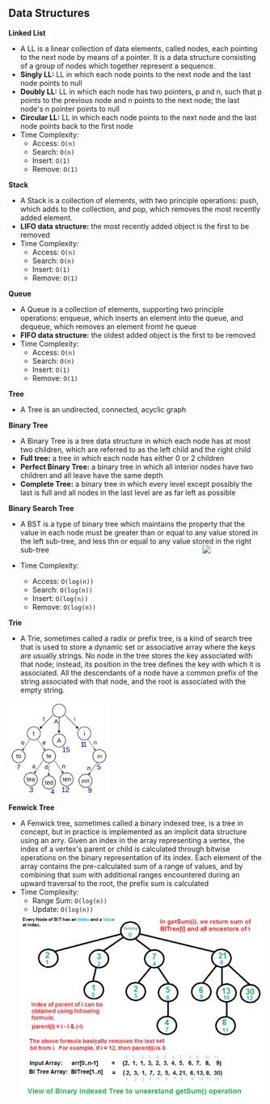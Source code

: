 ## Data Structures
**Linked List**
* A LL is a linear collection of data elements, called nodes, each pointing to the next node by means of a pointer. It is a data structure consisting of a group of nodes which together represent a sequence.
* **Singly LL:** LL in which each node points to the next node and the last node points to null
* **Doubly LL:** LL in which each node has two pointers, p and n, such that p points to the previous node and n points to the next node; the last node's n pointer points to null
* **Circular LL:** LL in which each node points to the next node and the last node points back to the first node
* Time Complexity:
  * Access: ``` O(n) ```
  * Search: ``` O(n) ```
  * Insert: ``` O(1) ```
  * Remove: ``` O(1) ```

**Stack**
* A Stack is a collection of elements, with two principle operations: push, which adds to the collection, and pop, which removes the most recently added element.
* **LIFO data structure:** the most recently added object is the first to be removed
* Time Complexity:
  * Access: ``` O(n) ```
  * Search: ``` O(n) ```
  * Insert: ``` O(1) ```
  * Remove: ``` O(1) ```

**Queue**

* A Queue is a collection of elements, supporting two principle operations: enqueue, which inserts an element into the queue, and dequeue, which removes an element fromt he queue
* **FIFO data structure:** the oldest added object is the first to be removed
* Time Complexity:
  * Access: ``` O(n) ```
  * Search: ``` O(n) ```
  * Insert: ``` O(1) ```
  * Remove: ``` O(1) ```
    
**Tree**
* A Tree is an undirected, connected, acyclic graph

**Binary Tree**
*  A Binary Tree is a tree data structure in which each node has at most two children, which are referred to as the left child and the right child
*  **Full tree:** a tree in which each node has either 0 or 2 children
*  **Perfect Binary Tree:** a binary tree in which all interior nodes have two children and all leave have the same depth
*  **Complete Tree:** a binary tree in which every level except possibly the last is full and all nodes in the last level are as far left as possible

**Binary Search Tree**  
* A BST is a type of  binary tree which maintains the property that the value in each node must be greater than or equal to any value stored in the left sub-tree, and less thn or equal to any value stored in the right sub-tree <img src = "https://github.com/user-attachments/assets/c1407068-d57a-4e23-b823-9f47c51c52f5" width="120" align="right"/>


* Time Complexity:
   * Access: ``` O(log(n)) ```
  * Search: ``` O(log(n)) ```
  * Insert: ``` O(log(n)) ```
  * Remove: ``` O(log(n)) ```
 
    
**Trie**
* A Trie, sometimes called a radix or prefix tree, is a kind of search tree that is used to store a dynamic set or associative array where the keys are usually strings. No node in the tree stores the key associated with that node; instead, its position in the tree defines the key with which it is associated. All the descendants of a node have a common prefix of the string associated with that node, and the root is associated with the empty string.
 <img src = "https://github.com/Kranthi-Guribilli/Daily-Byte/blob/main/images/trie.png" width="200" align="center"/>

  
**Fenwick Tree**
* A Fenwick tree, sometimes called a binary indexed tree, is a tree in concept, but in practice is implemented as an implicit data structure using an arry. Given an index in the array representing a vertex, the index of a vertex's parent or child is calculated through bitwise operations on the binary representation of its index. Each element of the array contains the pre-calculated sum of a range of values, and by combining that sum with additional ranges encountered during an upward traversal to the root, the prefix sum is calculated
* Time Complexity:
  * Range Sum: ``` O(log(n)) ```
  * Update: ``` O(log(n)) ```
  <img src = "https://github.com/Kranthi-Guribilli/Daily-Byte/blob/main/images/fenwickTree.png" align="center"/>
